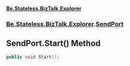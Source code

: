 #### [Be.Stateless.BizTalk.Explorer](README.md 'README')
### [Be.Stateless.BizTalk.Explorer](Be.Stateless.BizTalk.Explorer.md 'Be.Stateless.BizTalk.Explorer').[SendPort](SendPort.md 'Be.Stateless.BizTalk.Explorer.SendPort')

## SendPort.Start() Method

```csharp
public void Start();
```